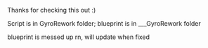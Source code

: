 Thanks for checking this out :)


Script is in GyroRework folder; blueprint is in ___GyroRework folder

blueprint is messed up rn, will update when fixed
